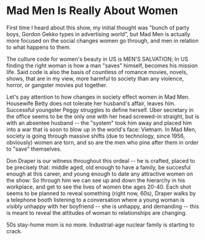 # Mad Men Is Really About Women

First time I heard about this show, my initial thought was "bunch of party boys, Gordon Gekko types in advertising world", but Mad Men is actually more focused on the social changes women go through, and men in relation to what happens to them.

The culture code for women's beauty in US is MEN'S SALVATION; In US finding the right woman is how a man "saves" himself, becomes his mission life. Said code is also the basis of countless of romance movies, novels, shows, that are in my view, more harmful to society than any violence, horror, or gangster movies put together.

Let's pay attention to how changes in society effect women in Mad Men. Housewife Betty does not tolerate her husband's affair, leaves him. Successful youngster Peggy struggles to define herself. Uber secretary in the office seems to be the only one with her head screwed-in straight, but is with an absentee husband -- the "system" took him away and placed him into a war that is soon to blow up in the world's face: Vietnam. In Mad Men, society is going through massive shifts (due to technology, since 1956, obviously) women are torn, and so are the men who pine after them in order to "save" themselves.

Don Draper is our witness throughout this ordeal -- he is crafted, placed to be precisely that: middle aged, old enough to have a family, be succesful enough at this career, and young enough to date any attractive women on the show: So through him we can see up and down the hierarchy in his workplace, and get to see the lives of women btw ages 20-40. Each shot seems to be planned to reveal something (right now, 60s), Draper walks by a telephone booth listening to a conversation where a young woman is visibly unhappy with her boyfriend -- she is unhappy, and demanding -- this is meant to reveal the attitudes of woman to relationships are changing.

50s stay-home mom is no more. Industrial-age nuclear family is starting to crack.
